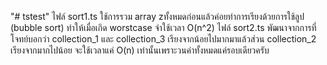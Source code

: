 "# tstest" 
ไฟล์ sort1.ts ใช้การรวม array zทั้งหมดก่อนแล้วค่อยทำการเรียงด้วยการใช้ลูป (bubble sort) ทำให้เมื่อเกิด worstcase จำใช้เวลา O(n^2)
ไฟล์ sort2.ts พัฒนาจากการที่โจทย์บอกว่า collection_1 และ collection_3 เรียงจากน้อยไปมากมาแล้วส่วน collection_2 เรียงจากมากไปน้อย จะใช้เวลาแค่ O(n) เท่านั้นเพราะวนค่าทั้งหมดแค่รอบเดียวครับ
